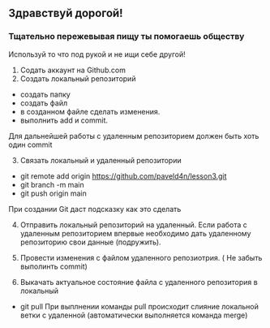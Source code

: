 ## Здравствуй дорогой!

### Тщательно пережевывая пищу ты помогаешь обществу

Используй то что под рукой и не ищи себе другой!

1. Содать аккаунт на Github.com
2. Создать локальный репозиторий
- создать папку
- создать файл
- в созданном файле сделать изменения.
- выполнить add и commit.

Для дальнейшей работы с удаленным репозиторием должен быть хоть один commit

3. Связать локальный и удаленный репозитории
- git remote add origin  https://github.com/paveld4n/lesson3.git
- git branch -m main
- git push origin main

При создании Git даст подсказку как это сделать 

4. Отправить локальный репозиторий на удаленный.
Если работа с удаленным репозиторием впервые необходимо дать удаленному репозиторию свои данные (подружить).

5. Провести изменения с файлом удаленного репозиотрия. ( Не забыть выполинть commit)

6. Выкачать актуальное состояние файла с удаленного репозитория в локальный
- git pull
При выплнении команды pull происходит слияние локальной ветки с удаленной (автоматически выполняется команда merge)





